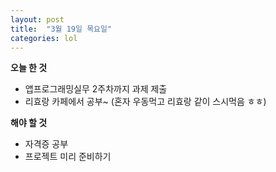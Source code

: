 ```yaml
---
layout: post
title:  "3월 19일 목요일"
categories: lol
---
```

**오늘 한 것**


- 앱프로그래밍실무 2주차까지 과제 제출
- 리효랑 카페에서 공부~ (혼자 우동먹고 리효랑 같이 스시먹음 ㅎㅎ)


**해야 할 것**


- 자격증 공부
- 프로젝트 미리 준비하기